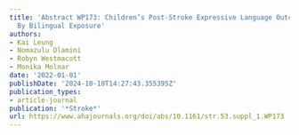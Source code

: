 ```yaml
---
title: 'Abstract WP173: Children’s Post-Stroke Expressive Language Outcomes Are Affected
  By Bilingual Exposure'
authors:
- Kai Leung
- Nomazulu Dlamini
- Robyn Westmacott
- Monika Molnar
date: '2022-01-01'
publishDate: '2024-10-10T14:27:43.355395Z'
publication_types:
- article-journal
publication: '*Stroke*'
url: https://www.ahajournals.org/doi/abs/10.1161/str.53.suppl_1.WP173
---
```

